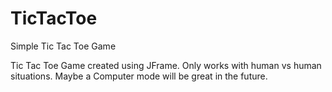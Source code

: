 # TicTacToe
Simple Tic Tac Toe Game

Tic Tac Toe Game created using JFrame. Only works with human vs human situations.
Maybe a Computer mode will be great in the future.
